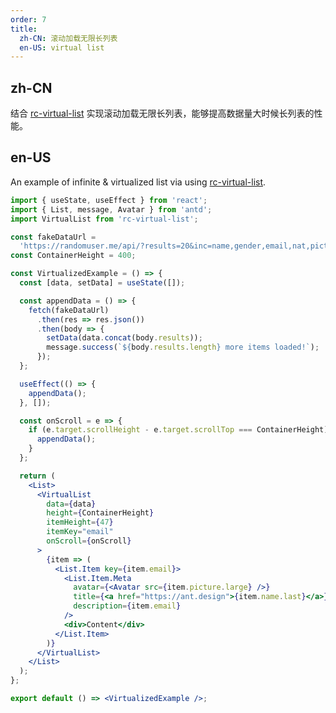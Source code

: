 ```yaml
---
order: 7
title:
  zh-CN: 滚动加载无限长列表
  en-US: virtual list
---
```


## zh-CN

结合 [rc-virtual-list](https://github.com/react-component/virtual-list) 实现滚动加载无限长列表，能够提高数据量大时候长列表的性能。

## en-US

An example of infinite & virtualized list via using [rc-virtual-list](https://github.com/react-component/virtual-list).

```jsx
import { useState, useEffect } from 'react';
import { List, message, Avatar } from 'antd';
import VirtualList from 'rc-virtual-list';

const fakeDataUrl =
  'https://randomuser.me/api/?results=20&inc=name,gender,email,nat,picture&noinfo';
const ContainerHeight = 400;

const VirtualizedExample = () => {
  const [data, setData] = useState([]);

  const appendData = () => {
    fetch(fakeDataUrl)
      .then(res => res.json())
      .then(body => {
        setData(data.concat(body.results));
        message.success(`${body.results.length} more items loaded!`);
      });
  };

  useEffect(() => {
    appendData();
  }, []);

  const onScroll = e => {
    if (e.target.scrollHeight - e.target.scrollTop === ContainerHeight) {
      appendData();
    }
  };

  return (
    <List>
      <VirtualList
        data={data}
        height={ContainerHeight}
        itemHeight={47}
        itemKey="email"
        onScroll={onScroll}
      >
        {item => (
          <List.Item key={item.email}>
            <List.Item.Meta
              avatar={<Avatar src={item.picture.large} />}
              title={<a href="https://ant.design">{item.name.last}</a>}
              description={item.email}
            />
            <div>Content</div>
          </List.Item>
        )}
      </VirtualList>
    </List>
  );
};

export default () => <VirtualizedExample />;
```
